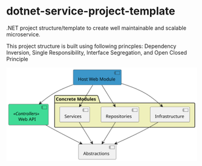 # dotnet-service-project-template
.NET project structure/template to create well maintainable and scalable microservice.

This project structure is built using following princples:
Dependency Inversion,
Single Responsibility,
Interface Segregation,
and Open Closed Principle

![Project Dependency Hierarchy](https://raw.githubusercontent.com/rjinaga/dotnet-service-project-template/main/diagram.svg?token=GHSAT0AAAAAACMKIPHOVVXSKJ5TYHMR2KTEZMVKGWA)
